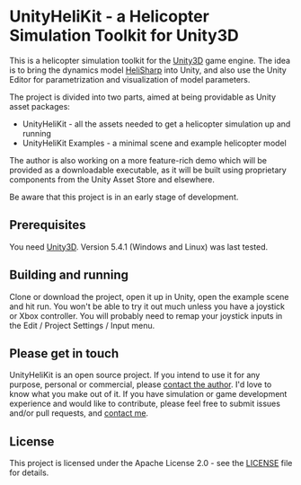 # UnityHeliKit - a Helicopter Simulation Toolkit for Unity3D

This is a helicopter simulation toolkit for the [Unity3D](http://unity3d.com/) game engine. 
The idea is to bring the dynamics model [HeliSharp](https://github.com/minsulander/helisharp) into Unity, 
and also use the Unity Editor for parametrization and visualization of model parameters. 

The project is divided into two parts, aimed at being providable as Unity asset packages:
- UnityHeliKit - all the assets needed to get a helicopter simulation up and running
- UnityHeliKit Examples - a minimal scene and example helicopter model

The author is also working on a more feature-rich demo which will be provided as a 
downloadable executable, as it will be built using proprietary components from the
Unity Asset Store and elsewhere.

Be aware that this project is in an early stage of development.

## Prerequisites

You need [Unity3D](http://unity3d.com/). Version 5.4.1 (Windows and Linux) was last tested.

## Building and running

Clone or download the project, open it up in Unity, open the example scene and hit run.
You won't be able to try it out much unless you have a joystick or Xbox controller. You
will probably need to remap your joystick inputs in the Edit / Project Settings / Input menu.

## Please get in touch

UnityHeliKit is an open source project. If you intend to use it for any purpose,
personal or commercial, please [contact the author](mailto:martin@insulander.com). I'd love to know what you make 
out of it. If you have simulation or game development experience and would like to
contribute, please feel free to submit issues and/or pull requests, and [contact me](mailto:martin@insulander.com).

## License

This project is licensed under the Apache License 2.0 - see the [LICENSE](LICENSE) file for details.


